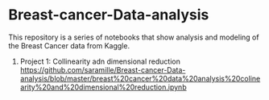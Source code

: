 # Breast-cancer-Data-analysis
This repository is a series of notebooks that show analysis and modeling of the Breast Cancer data from Kaggle.
1. Project 1: Collinearity adn dimensional reduction https://github.com/saramille/Breast-cancer-Data-analysis/blob/master/breast%20cancer%20data%20analysis%20colinearity%20and%20dimensional%20reduction.ipynb
